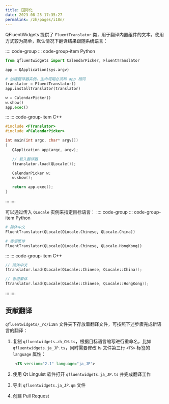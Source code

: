 ```yaml
---
title: 国际化
date: 2023-08-25 17:35:27
permalink: /zh/pages/i18n/
---
```


QFluentWidgets 提供了 `FluentTranslator` 类，用于翻译内置组件的文本。使用方式较为简单，默认情况下翻译结果跟随系统语言：

:::: code-group
::: code-group-item Python
```python
from qfluentwidgets import CalendarPicker, FluentTranslator

app = QApplication(sys.argv)

# 创建翻译器实例，生命周期必须和 app 相同
translator = FluentTranslator()
app.installTranslator(translator)

w = CalendarPicker()
w.show()
app.exec()
```
:::
::: code-group-item C++
```cpp
#include <FTranslator>
#include <FCalendarPicker>

int main(int argc, char* argv[])
{
   QApplication app(argc, argv);

   // 载入翻译器
   ftranslator.load(QLocale());

   CalendarPicker w;
   w.show();

   return app.exec();
}
```
:::
::::

可以通过传入 `QLocale` 实例来指定目标语言：
:::: code-group
::: code-group-item Python
```python
# 简体中文
FluentTranslator(QLocale(QLocale.Chinese, QLocale.China))

# 香港繁体
FluentTranslator(QLocale(QLocale.Chinese, QLocale.HongKong))
```
:::
::: code-group-item C++
```cpp
// 简体中文
ftranslator.load(QLocale(QLocale::Chinese, QLocale::China));

// 香港繁体
ftranslator.load(QLocale(QLocale::Chinese, QLocale::HongKong));
```
:::
::::

## 贡献翻译
`qfluentwidgets/_rc/i18n` 文件夹下存放着翻译文件，可按照下述步骤完成新语言的翻译：
1. 复制 `qfluentwidgets.zh_CN.ts`，根据目标语言缩写进行重命名，比如 `qfluentwidgets.ja_JP.ts`，同时需要修改 ts 文件第三行 `<TS>` 标签的 `language` 属性：

   ```xml
    <TS version="2.1" language="ja_JP">
   ```

2. 使用 Qt Linguist 软件打开 `qfluentwidgets.ja_JP.ts` 并完成翻译工作
3. 导出 `qfluentwidgets.ja_JP.qm` 文件
4. 创建 Pull Request
